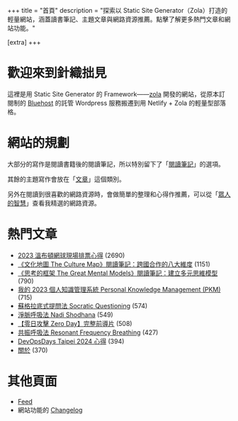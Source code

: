 +++
title = "首頁"
description = "探索以 Static Site Generator（Zola）打造的輕量網站，涵蓋讀書筆記、主題文章與網路資源推薦。點擊了解更多熱門文章和網站功能。"

[extra]
+++

# 歡迎來到針織拙見

這裡是用 Static Site Generator 的 Framework——[zola](https://www.getzola.org/documentation/getting-started/overview/) 開發的網站，從原本訂閱制的 [Bluehost](https://www.bluehost.com/) 的託管 Wordpress 服務搬遷到用 Netlify + Zola 的輕量型部落格。

# 網站的規劃

大部分的寫作是閱讀書籍後的閱讀筆記，所以特別留下了「[閱讀筆記](reading-notes/)」的選項。

其餘的主題寫作會放在「[文章](blog/)」這個類別。

另外在閱讀到很喜歡的網路資源時，會做簡單的整理和心得作推薦，可以從「[眾人的智慧](wistom/)」查看我精選的網路資源。

# 熱門文章
* [2023 溫布頓網球現場排票心得](/blog/2023-wimbledon-tennis/) <span class="view-count">(2690)</span>
* [《文化地圖 The Culture Map》閱讀筆記：跨國合作的八大維度](/reading-notes/the-culture-map/) <span class="view-count">(1151)</span>
* [《思考的框架 The Great Mental Models》閱讀筆記：建立多元思維模型](/reading-notes/the-great-mental-models/) <span class="view-count">(790)</span>
* [我的 2023 個人知識管理系統 Personal Knowledge Management (PKM)](/blog/2023-personal-knowledge-management/) <span class="view-count">(715)</span>
* [蘇格拉底式提問法 Socratic Questioning](/wisdom/methods/socratic-questioning/) <span class="view-count">(574)</span>
* [淨脈呼吸法 Nadi Shodhana](/wisdom/methods/nadi-shodhana/) <span class="view-count">(549)</span>
* [【零日攻擊 Zero Day】完整前導片](/wisdom/videos/zero-day-trailer/) <span class="view-count">(508)</span>
* [共振呼吸法 Resonant Frequency Breathing](/wisdom/methods/resonant-frequency-breathing/) <span class="view-count">(427)</span>
* [DevOpsDays Taipei 2024 心得](/blog/2024-devopsdays-taipei/) <span class="view-count">(394)</span>
* [關於](/about/) <span class="view-count">(370)</span>


# 其他頁面
* [Feed](/atom.xml)
* 網站功能的 [Changelog](@/changelog/index.md)
